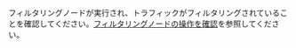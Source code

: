 フィルタリングノードが実行され、トラフィックがフィルタリングされていることを確認してください。[フィルタリングノードの操作を確認](installation-check-operation-en.ja.md)を参照してください。